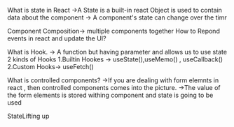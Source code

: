 What is state in React
->A  State is a built-in  react Object is used to contain data about the component
-> A component's state can change over the timr

Component Composition-> multiple components together
How to Repond events in react and update the UI?

What is Hook.
-> A function but having parameter and allows us to use state
 2 kinds of Hooks
 1.Builtin  Hookes -> useState(),useMemo() , useCallback()
 2.Custom Hooks->  useFetch()


 What is controlled components?
 ->If you are dealing with form elemnts in react , then controlled components comes into the picture.
 ->The value of the form elements is stored withing component and state is going to be used

 StateLifting up
